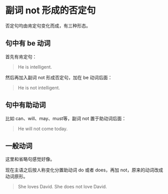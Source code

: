 # 副词 not 形成的否定句

否定句均由肯定句变化而成，有三种形态。

## 句中有 be 动词

首先有肯定句：
> He is intelligent.

然后再加入副词 not 形成否定句，加在 be 动词后面：
> He is not intelligent.


## 句中有助动词
比如 can、will、may、must等，副词 not 置于助动词后面：
> He will not come today.



## 一般动词

这里和省略句感觉好像。

现在主语之后按人称变化分置助动词 do 或者 does，再加 not，原来的动词改成动词原形。

> She loves David.
She does not love David.


